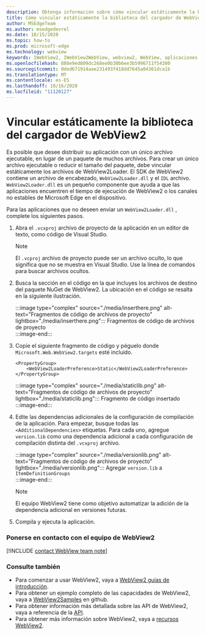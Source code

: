 ```yaml
---
description: Obtenga información sobre cómo vincular estáticamente la biblioteca del cargador de WebView2.
title: Cómo vincular estáticamente la biblioteca del cargador de WebView2
author: MSEdgeTeam
ms.author: msedgedevrel
ms.date: 10/15/2020
ms.topic: how-to
ms.prod: microsoft-edge
ms.technology: webview
keywords: IWebView2, IWebView2WebView, webview2, WebView, aplicaciones Win32, Win32, Edge, ICoreWebView2, ICoreWebView2Host, control de explorador, HTML Edge
ms.openlocfilehash: 880e9ed809dc268ee0b30b6ee3b5996711f54300
ms.sourcegitcommit: 0ded671914aae231493f418dd7645a04361dca1b
ms.translationtype: MT
ms.contentlocale: es-ES
ms.lasthandoff: 10/16/2020
ms.locfileid: "11120127"
---
```

# Vincular estáticamente la biblioteca del cargador de WebView2  

Es posible que desee distribuir su aplicación con un único archivo ejecutable, en lugar de un paquete de muchos archivos. Para crear un único archivo ejecutable o reducir el tamaño del paquete, debe vincular estáticamente los archivos de WebView2Loader. El SDK de WebView2 contiene un archivo de encabezado, `WebView2Loader.dll` y el `IDL` archivo. `WebView2Loader.dll` es un pequeño componente que ayuda a que las aplicaciones encuentren el tiempo de ejecución de WebView2 o los canales no estables de Microsoft Edge en el dispositivo.  

Para las aplicaciones que no deseen enviar un `WebView2Loader.dll` , complete los siguientes pasos.  

1.  Abra el `.vcxproj` archivo de proyecto de la aplicación en un editor de texto, como código de Visual Studio.  
    
    > [!NOTE]
    > El `.vcproj` archivo de proyecto puede ser un archivo oculto, lo que significa que no se muestra en Visual Studio.  Use la línea de comandos para buscar archivos ocultos.  
    
1.  Busca la sección en el código en la que incluyes los archivos de destino del paquete NuGet de WebView2.  La ubicación en el código se resalta en la siguiente ilustración.  

    :::image type="complex" source="./media/inserthere.png" alt-text="Fragmentos de código de archivos de proyecto" lightbox="./media/inserthere.png":::
       Fragmentos de código de archivos de proyecto   
    :::image-end:::  
  
1.  Copie el siguiente fragmento de código y péguelo donde `Microsoft.Web.WebView2.targets` esté incluido.  

    ```xaml
    <PropertyGroup> 
        <WebView2LoaderPreference>Static</WebView2LoaderPreference> 
    </PropertyGroup>
    ```
      
    :::image type="complex" source="./media/staticlib.png" alt-text="Fragmentos de código de archivos de proyecto" lightbox="./media/staticlib.png":::
       Fragmento de código insertado  
    :::image-end:::  
    
1.  Edite las dependencias adicionales de la configuración de compilación de la aplicación.  Para empezar, busque todas las `<AdditionalDependencies>` etiquetas. Para cada uno, agregue `version.lib` como una dependencia adicional a cada configuración de compilación distinta del `.vcxproj` archivo.  
    
    :::image type="complex" source="./media/versionlib.png" alt-text="Fragmentos de código de archivos de proyecto" lightbox="./media/versionlib.png":::
       Agregar `version.lib` a `ItemDefinitionGroups`  
    :::image-end:::  
    
    > [!NOTE]
    > El equipo WebView2 tiene como objetivo automatizar la adición de la dependencia adicional en versiones futuras.  
    
1. Compila y ejecuta la aplicación.

### Ponerse en contacto con el equipo de WebView2  

[!INCLUDE [contact WebView team note](../includes/contact-webview-team-note.md)]  

### Consulte también  

*   Para comenzar a usar WebView2, vaya a [WebView2 guías de introducción][Webview2MainGettingStarted].  
*   Para obtener un ejemplo completo de las capacidades de WebView2, vaya a [WebView2Samples][GithubMicrosoftedgeWebview2samples] en github.
*   Para obtener información más detallada sobre las API de WebView2, vaya a referencia de la [API][Webview2ApiReference].
*   Para obtener más información sobre WebView2, vaya a [recursos WebView2][Webview2MainNextSteps].

<!-- links -->  

[DevtoolsGuideChromiumMain]: ../../devtools-guide-chromium.md "Herramientas para desarrolladores de Microsoft Edge (cromo) | Microsoft docs"  

[Webview2ApiReference]: ../webview2-api-reference.md "Referencia de la API de Microsoft Edge WebView2 | Microsoft docs"  
[Webview2MainNextSteps]: ../index.md#next-steps "Pasos siguientes: Introducción a Microsoft Edge WebView2 (versión preliminar) | Microsoft docs"  
[Webview2MainGettingStarted]: ../index.md#getting-started "Introducción: Introducción a Microsoft Edge WebView2 (versión preliminar) | Microsoft docs"  

[GithubMicrosoftedgeWebviewfeedbackMain]: https://github.com/MicrosoftEdge/WebViewFeedback "Comentarios de WebView: MicrosoftEdge/WebViewFeedback | GitHub"  
[GithubMicrosoftedgeWebview2samples]: https://github.com/MicrosoftEdge/WebView2Samples "Ejemplos de WebView2: MicrosoftEdge/WebView2Samples | GitHub"  

[GithubMicrosoftVscodeJSDebugWhatsNew]: https://github.com/microsoft/vscode-js-debug#whats-new "¿Qué novedades hay? -Depurador de JavaScript para Visual Studio Code-Microsoft/vscode-JS-Debug | GitHub"  

[GithubMicrosoftVscodeEdgeDebug2ReadmeChromiumWebviewApplications]: https://github.com/microsoft/vscode-edge-debug2/blob/master/README.md#microsoft-edge-chromium-webview-applications "Aplicaciones de WebView de Microsoft Edge (cromo): depurador de código de Visual Studio para Microsoft Edge-Microsoft/vscode-Edge-debug2 | GitHub"  
